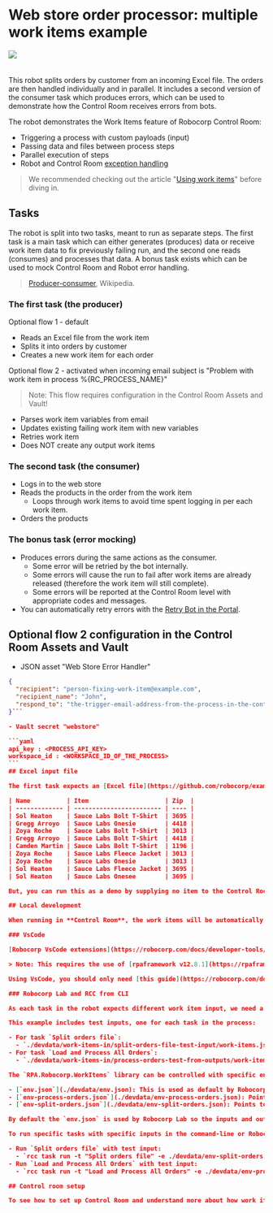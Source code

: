 # Web store order processor: multiple work items example

<img src="images/work-data-management.png" style="margin-bottom:20px">

This robot splits orders by customer from an incoming Excel file. The orders are then handled individually and in parallel. It includes a second version of the consumer task which produces errors, which can be used to demonstrate how the Control Room receives errors from bots.

The robot demonstrates the Work Items feature of Robocorp Control Room:

- Triggering a process with custom payloads (input)
- Passing data and files between process steps
- Parallel execution of steps
- Robot and Control Room [exception handling](https://robocorp.com/docs/development-guide/control-room/work-items#work-item-exception-handling)

> We recommended checking out the article "[Using work items](https://robocorp.com/docs/development-guide/control-room/data-pipeline)" before diving in.

## Tasks

The robot is split into two tasks, meant to run as separate steps. The first task is a main task which can either generates (produces) data or receive work item data to fix previously failing run, and the second one reads (consumes) and processes that data. A bonus task exists which can be used to mock Control Room and Robot error handling.

> [Producer-consumer](https://en.wikipedia.org/wiki/Producer%E2%80%93consumer_problem), Wikipedia.

### The first task (the producer)

Optional flow 1 - default

- Reads an Excel file from the work item
- Splits it into orders by customer
- Creates a new work item for each order

Optional flow 2 - activated when incoming email subject is "Problem with work item in process %{RC_PROCESS_NAME}"

> Note: This flow requires configuration in the Control Room Assets and Vault!

- Parses work item variables from email
- Updates existing failing work item with new variables
- Retries work item
- Does NOT create any output work items

### The second task (the consumer)

- Logs in to the web store
- Reads the products in the order from the work item
  - Loops through work items to avoid time spent logging in per each work item.
- Orders the products

### The bonus task (error mocking)

- Produces errors during the same actions as the consumer.
  - Some error will be retried by the bot internally.
  - Some errors will cause the run to fail after work items are already released (therefore the work item will still complete).
  - Some errors will be reported at the Control Room level with appropriate codes and messages.
- You can automatically retry errors with the [Retry Bot in the Portal](https://robocorp.com/portal/robot/robocorp/example-retry-work-item-bot).

## Optional flow 2 configuration in the Control Room Assets and Vault

- JSON asset "Web Store Error Handler"

````json
{
  "recipient": "person-fixing-work-item@example.com",
  "recipient_name": "John",
  "respond_to": "the-trigger-email-address-from-the-process-in-the-control-room"
}```

- Vault secret "webstore"

```yaml
api_key : <PROCESS_API_KEY>
workspace_id : <WORKSPACE_ID_OF_THE_PROCESS>
```
## Excel input file

The first task expects an [Excel file](https://github.com/robocorp/example-web-store-work-items/raw/master/devdata/work-items-in/split-orders-file-test-input/orders.xlsx) in a specific format:

| Name          | Item                     | Zip  |
| ------------- | ------------------------ | ---- |
| Sol Heaton    | Sauce Labs Bolt T-Shirt  | 3695 |
| Gregg Arroyo  | Sauce Labs Onesie        | 4418 |
| Zoya Roche    | Sauce Labs Bolt T-Shirt  | 3013 |
| Gregg Arroyo  | Sauce Labs Bolt T-Shirt  | 4418 |
| Camden Martin | Sauce Labs Bolt T-Shirt  | 1196 |
| Zoya Roche    | Sauce Labs Fleece Jacket | 3013 |
| Zoya Roche    | Sauce Labs Onesie        | 3013 |
| Sol Heaton    | Sauce Labs Fleece Jacket | 3695 |
| Sol Heaton    | Sauce Labs Onesee        | 3695 |

But, you can run this as a demo by supplying no item to the Control Room. The robot will use the default input used in testing and linked above.

## Local development

When running in **Control Room**, the work items will be automatically managed and passed between steps in the process. However, when running locally, the work items can be simulated using folder structure and JSON files.

### VsCode

[Robocorp VsCode extensions](https://robocorp.com/docs/developer-tools/visual-studio-code/overview) has built-in support making the use and testing of work items more straightforward.

> Note: This requires the use of [rpaframework v12.8.1](https://rpaframework.org/releasenotes.html) or later in your robot.

Using VsCode, you should only need [this guide](https://robocorp.com/docs/developer-tools/visual-studio-code/extension-features#using-work-items)

### Robocorp Lab and RCC from CLI

As each task in the robot expects different work item input, we need a way to control this.

This example includes test inputs, one for each task in the process:

- For task `Split orders file`:
  - `./devdata/work-items-in/split-orders-file-test-input/work-items.json`
- For task `Load and Process All Orders`:
  - `./devdata/work-items-in/process-orders-test-from-outputs/work-items.json`

The `RPA.Robocorp.WorkItems` library can be controlled with specific environment variables to control the input and output sources. In this example under `./devdata` you can find three different JSON files that demonstrate the selection:

- [`env.json`](./devdata/env.json): This is used as default by Robocorp Lab and RCC command-line and points to the input for task `Split orders file`
- [`env-process-orders.json`](./devdata/env-process-orders.json): Points to the input for task `Load and Process All Orders`
- [`env-split-orders.json`](./devdata/env-split-orders.json): Points to the input for task `Split orders file`

By default the `env.json` is used by Robocorp Lab so the inputs and output paths defined there decide which input is used. You can edit that file change what you are testing.

To run specific tasks with specific inputs in the command-line or Robocorp Lab Terminal you can run the following commands:

- Run `Split orders file` with test input:
  - `rcc task run -t "Split orders file" -e ./devdata/env-split-orders.json`
- Run `Load and Process All Orders` with test input:
  - `rcc task run -t "Load and Process All Orders" -e ./devdata/env-process-orders.json`

## Control room setup

To see how to set up Control Room and understand more about how work items are used, see the following article: [Using work items](https://robocorp.com/docs/development-guide/control-room/data-pipeline).
````
